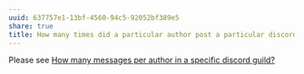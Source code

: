 ```yaml
---
uuid: 637757e1-13bf-4560-94c5-92052bf389e5
share: true
title: How many times did a particular author post a particular discord guild?
---
```

Please see [How many messages per author in a specific discord guild?](../d473e743-c32d-45f7-bfe8-9836eeff97f4)